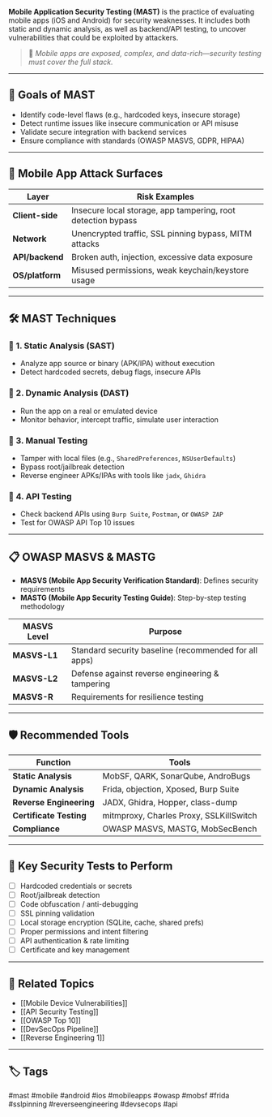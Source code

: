 **Mobile Application Security Testing (MAST)** is the practice of evaluating mobile apps (iOS and Android) for security weaknesses. It includes both static and dynamic analysis, as well as backend/API testing, to uncover vulnerabilities that could be exploited by attackers.

> 🧠 *Mobile apps are exposed, complex, and data-rich—security testing must cover the full stack.*

---

## 🎯 Goals of MAST

- Identify code-level flaws (e.g., hardcoded keys, insecure storage)
- Detect runtime issues like insecure communication or API misuse
- Validate secure integration with backend services
- Ensure compliance with standards (OWASP MASVS, GDPR, HIPAA)

---

## 🧱 Mobile App Attack Surfaces

| Layer             | Risk Examples                                        |
|-------------------|------------------------------------------------------|
| **Client-side**    | Insecure local storage, app tampering, root detection bypass |
| **Network**        | Unencrypted traffic, SSL pinning bypass, MITM attacks |
| **API/backend**    | Broken auth, injection, excessive data exposure      |
| **OS/platform**    | Misused permissions, weak keychain/keystore usage    |

---

## 🛠 MAST Techniques

### 🧬 1. **Static Analysis (SAST)**

- Analyze app source or binary (APK/IPA) without execution
- Detect hardcoded secrets, debug flags, insecure APIs

### 🚦 2. **Dynamic Analysis (DAST)**

- Run the app on a real or emulated device
- Monitor behavior, intercept traffic, simulate user interaction

### 🔬 3. **Manual Testing**

- Tamper with local files (e.g., `SharedPreferences`, `NSUserDefaults`)
- Bypass root/jailbreak detection
- Reverse engineer APKs/IPAs with tools like `jadx`, `Ghidra`

### 🧪 4. **API Testing**

- Check backend APIs using `Burp Suite`, `Postman`, or `OWASP ZAP`
- Test for OWASP API Top 10 issues

---

## 📋 OWASP MASVS & MASTG

- **MASVS (Mobile App Security Verification Standard)**: Defines security requirements
- **MASTG (Mobile App Security Testing Guide)**: Step-by-step testing methodology

| MASVS Level | Purpose                                   |
|-------------|-------------------------------------------|
| **MASVS-L1**| Standard security baseline (recommended for all apps) |
| **MASVS-L2**| Defense against reverse engineering & tampering |
| **MASVS-R** | Requirements for resilience testing       |

---

## 🛡 Recommended Tools

| Function         | Tools                                      |
|------------------|--------------------------------------------|
| **Static Analysis** | MobSF, QARK, SonarQube, AndroBugs        |
| **Dynamic Analysis** | Frida, objection, Xposed, Burp Suite     |
| **Reverse Engineering** | JADX, Ghidra, Hopper, class-dump     |
| **Certificate Testing** | mitmproxy, Charles Proxy, SSLKillSwitch |
| **Compliance**     | OWASP MASVS, MASTG, MobSecBench          |

---

## 🔐 Key Security Tests to Perform

- [ ] Hardcoded credentials or secrets
- [ ] Root/jailbreak detection
- [ ] Code obfuscation / anti-debugging
- [ ] SSL pinning validation
- [ ] Local storage encryption (SQLite, cache, shared prefs)
- [ ] Proper permissions and intent filtering
- [ ] API authentication & rate limiting
- [ ] Certificate and key management

---

## 🧩 Related Topics

- [[Mobile Device Vulnerabilities]]
- [[API Security Testing]]
- [[OWASP Top 10]]
- [[DevSecOps Pipeline]]
- [[Reverse Engineering 1]]

---

## 🏷 Tags

#mast #mobile #android #ios #mobileapps #owasp #mobsf #frida #sslpinning #reverseengineering #devsecops #api

